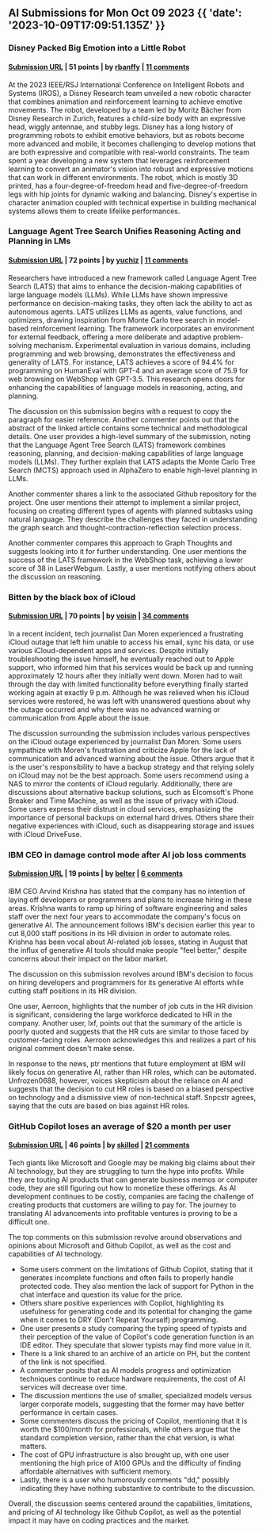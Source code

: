 ## AI Submissions for Mon Oct 09 2023 {{ 'date': '2023-10-09T17:09:51.135Z' }}

### Disney Packed Big Emotion into a Little Robot

#### [Submission URL](https://spectrum.ieee.org/disney-robot) | 51 points | by [rbanffy](https://news.ycombinator.com/user?id=rbanffy) | [11 comments](https://news.ycombinator.com/item?id=37818009)

At the 2023 IEEE/RSJ International Conference on Intelligent Robots and Systems (IROS), a Disney Research team unveiled a new robotic character that combines animation and reinforcement learning to achieve emotive movements. The robot, developed by a team led by Moritz Bächer from Disney Research in Zurich, features a child-size body with an expressive head, wiggly antennae, and stubby legs. Disney has a long history of programming robots to exhibit emotive behaviors, but as robots become more advanced and mobile, it becomes challenging to develop motions that are both expressive and compatible with real-world constraints. The team spent a year developing a new system that leverages reinforcement learning to convert an animator's vision into robust and expressive motions that can work in different environments. The robot, which is mostly 3D printed, has a four-degree-of-freedom head and five-degree-of-freedom legs with hip joints for dynamic walking and balancing. Disney's expertise in character animation coupled with technical expertise in building mechanical systems allows them to create lifelike performances.

### Language Agent Tree Search Unifies Reasoning Acting and Planning in LMs

#### [Submission URL](https://arxiv.org/abs/2310.04406) | 72 points | by [yuchiz](https://news.ycombinator.com/user?id=yuchiz) | [11 comments](https://news.ycombinator.com/item?id=37816614)

Researchers have introduced a new framework called Language Agent Tree Search (LATS) that aims to enhance the decision-making capabilities of large language models (LLMs). While LLMs have shown impressive performance on decision-making tasks, they often lack the ability to act as autonomous agents. LATS utilizes LLMs as agents, value functions, and optimizers, drawing inspiration from Monte Carlo tree search in model-based reinforcement learning. The framework incorporates an environment for external feedback, offering a more deliberate and adaptive problem-solving mechanism. Experimental evaluation in various domains, including programming and web browsing, demonstrates the effectiveness and generality of LATS. For instance, LATS achieves a score of 94.4% for programming on HumanEval with GPT-4 and an average score of 75.9 for web browsing on WebShop with GPT-3.5. This research opens doors for enhancing the capabilities of language models in reasoning, acting, and planning.

The discussion on this submission begins with a request to copy the paragraph for easier reference. Another commenter points out that the abstract of the linked article contains some technical and methodological details. One user provides a high-level summary of the submission, noting that the Language Agent Tree Search (LATS) framework combines reasoning, planning, and decision-making capabilities of large language models (LLMs). They further explain that LATS adapts the Monte Carlo Tree Search (MCTS) approach used in AlphaZero to enable high-level planning in LLMs.

Another commenter shares a link to the associated Github repository for the project. One user mentions their attempt to implement a similar project, focusing on creating different types of agents with planned subtasks using natural language. They describe the challenges they faced in understanding the graph search and thought-contraction-reflection selection process.

Another commenter compares this approach to Graph Thoughts and suggests looking into it for further understanding. One user mentions the success of the LATS framework in the WebShop task, achieving a lower score of 38 in LaserWebgum. Lastly, a user mentions notifying others about the discussion on reasoning.

### Bitten by the black box of iCloud

#### [Submission URL](https://sixcolors.com/post/2023/10/bitten-by-the-black-box-of-icloud/) | 70 points | by [voisin](https://news.ycombinator.com/user?id=voisin) | [34 comments](https://news.ycombinator.com/item?id=37826944)

In a recent incident, tech journalist Dan Moren experienced a frustrating iCloud outage that left him unable to access his email, sync his data, or use various iCloud-dependent apps and services. Despite initially troubleshooting the issue himself, he eventually reached out to Apple support, who informed him that his services would be back up and running approximately 12 hours after they initially went down. Moren had to wait through the day with limited functionality before everything finally started working again at exactly 9 p.m. Although he was relieved when his iCloud services were restored, he was left with unanswered questions about why the outage occurred and why there was no advanced warning or communication from Apple about the issue.

The discussion surrounding the submission includes various perspectives on the iCloud outage experienced by journalist Dan Moren. Some users sympathize with Moren's frustration and criticize Apple for the lack of communication and advanced warning about the issue. Others argue that it is the user's responsibility to have a backup strategy and that relying solely on iCloud may not be the best approach. Some users recommend using a NAS to mirror the contents of iCloud regularly. Additionally, there are discussions about alternative backup solutions, such as Elcomsoft's Phone Breaker and Time Machine, as well as the issue of privacy with iCloud. Some users express their distrust in cloud services, emphasizing the importance of personal backups on external hard drives. Others share their negative experiences with iCloud, such as disappearing storage and issues with iCloud DriveFuse.

### IBM CEO in damage control mode after AI job loss comments

#### [Submission URL](https://www.itpro.com/technology/artificial-intelligence/ibm-ceo-in-damage-control-mode-after-ai-job-loss-comments) | 19 points | by [belter](https://news.ycombinator.com/user?id=belter) | [6 comments](https://news.ycombinator.com/item?id=37824149)

IBM CEO Arvind Krishna has stated that the company has no intention of laying off developers or programmers and plans to increase hiring in these areas. Krishna wants to ramp up hiring of software engineering and sales staff over the next four years to accommodate the company's focus on generative AI. The announcement follows IBM's decision earlier this year to cut 8,000 staff positions in its HR division in order to automate roles. Krishna has been vocal about AI-related job losses, stating in August that the influx of generative AI tools should make people "feel better," despite concerns about their impact on the labor market.

The discussion on this submission revolves around IBM's decision to focus on hiring developers and programmers for its generative AI efforts while cutting staff positions in its HR division. 

One user, Aerroon, highlights that the number of job cuts in the HR division is significant, considering the large workforce dedicated to HR in the company. Another user, lxf, points out that the summary of the article is poorly quoted and suggests that the HR cuts are similar to those faced by customer-facing roles. Aerroon acknowledges this and realizes a part of his original comment doesn't make sense.

In response to the news, ptr mentions that future employment at IBM will likely focus on generative AI, rather than HR roles, which can be automated. Unfrozen0688, however, voices skepticism about the reliance on AI and suggests that the decision to cut HR roles is based on a biased perspective on technology and a dismissive view of non-technical staff. Snpcstr agrees, saying that the cuts are based on bias against HR roles.

### GitHub Copilot loses an average of $20 a month per user

#### [Submission URL](https://www.wsj.com/tech/ai/ais-costly-buildup-could-make-early-products-a-hard-sell-bdd29b9f) | 46 points | by [skilled](https://news.ycombinator.com/user?id=skilled) | [21 comments](https://news.ycombinator.com/item?id=37821756)

Tech giants like Microsoft and Google may be making big claims about their AI technology, but they are struggling to turn the hype into profits. While they are touting AI products that can generate business memos or computer code, they are still figuring out how to monetize these offerings. As AI development continues to be costly, companies are facing the challenge of creating products that customers are willing to pay for. The journey to translating AI advancements into profitable ventures is proving to be a difficult one.

The top comments on this submission revolve around observations and opinions about Microsoft and Github Copilot, as well as the cost and capabilities of AI technology.

- Some users comment on the limitations of Github Copilot, stating that it generates incomplete functions and often fails to properly handle protected code. They also mention the lack of support for Python in the chat interface and question its value for the price.
- Others share positive experiences with Copilot, highlighting its usefulness for generating code and its potential for changing the game when it comes to DRY (Don't Repeat Yourself) programming.
- One user presents a study comparing the typing speed of typists and their perception of the value of Copilot's code generation function in an IDE editor. They speculate that slower typists may find more value in it.
- There is a link shared to an archive of an article on PH, but the content of the link is not specified.
- A commenter posits that as AI models progress and optimization techniques continue to reduce hardware requirements, the cost of AI services will decrease over time.
- The discussion mentions the use of smaller, specialized models versus larger corporate models, suggesting that the former may have better performance in certain cases.
- Some commenters discuss the pricing of Copilot, mentioning that it is worth the $100/month for professionals, while others argue that the standard completion version, rather than the chat version, is what matters.
- The cost of GPU infrastructure is also brought up, with one user mentioning the high price of A100 GPUs and the difficulty of finding affordable alternatives with sufficient memory.
- Lastly, there is a user who humorously comments "dd," possibly indicating they have nothing substantive to contribute to the discussion.

Overall, the discussion seems centered around the capabilities, limitations, and pricing of AI technology like Github Copilot, as well as the potential impact it may have on coding practices and the market.

